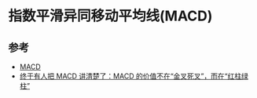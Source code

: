 # 指数平滑异同移动平均线(MACD)

## 参考

- [MACD](https://www.bilibili.com/video/BV1ib411i7jg?p=7)
- [终于有人把 MACD 讲清楚了：MACD 的价值不在“金叉死叉”，而在“红柱绿柱”](https://zhuanlan.zhihu.com/p/149677872)
